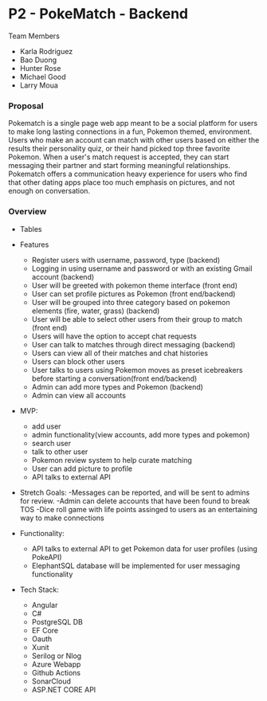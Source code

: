 # P2 - PokeMatch - Backend

Team Members
- Karla Rodriguez
- Bao Duong
- Hunter Rose
- Michael Good
- Larry Moua

### Proposal
  Pokematch is a single page web app meant to be a social platform for users to make long lasting connections in a fun, Pokemon themed, environment. Users who make an account can match with other users based on either the results their personality quiz, or their hand picked top three favorite Pokemon. When a user's match request is accepted, they can start messaging their partner and start forming meaningful relationships. Pokematch offers a communication heavy experience for users who find that other dating apps place too much emphasis on pictures, and not enough on conversation.
  
   
### Overview
- Tables
- Features
    - Register users with username, password, type (backend)
    - Logging in using username and password or with an existing Gmail account (backend)
    - User will be greeted with pokemon theme interface (front end)
    - User can set profile pictures as Pokemon (front end/backend)
    - User will be grouped into three category based on pokemon elements (fire, water, grass) (backend)
    - User will be able to select other users from their group to match (front end)
    - Users will have the option to accept chat requests
    - User can talk to matches through direct messaging (backend)
    - Users can view all of their matches and chat histories
    - Users can block other users 
    - User talks to users using Pokemon moves as preset icebreakers before starting a conversation(front end/backend)
    - Admin can add more types and Pokemon (backend)
    - Admin can view all accounts

- MVP:
     - add user
     - admin functionality(view accounts, add more types and pokemon)
     - search user
     - talk to other user
     - Pokemon review system to help curate matching
     - User can add picture to profile
     - API talks to external API
    
- Stretch Goals:
     -Messages can be reported, and will be sent to admins for review.
     -Admin can delete accounts that have been found to break TOS 
     -Dice roll game with life points assinged to users as an entertaining way to make connections

- Functionality:
  - API talks to external API to get Pokemon data for user profiles (using PokeAPI)
  - ElephantSQL database will be implemented for user messaging functionality 
  
  
- Tech Stack:
    - Angular
    - C#
    - PostgreSQL DB
    - EF Core
    - Oauth
    - Xunit
    - Serilog or Nlog
    - Azure Webapp
    - Github Actions
    - SonarCloud
    - ASP.NET CORE API 
    
